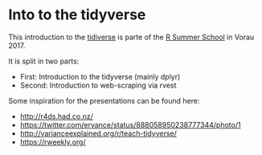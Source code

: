 # Into to the tidyverse

This introduction to the [tidiverse](https://www.tidyverse.org/) is parte of the [R Summer School](http://rsummer.data-analysis.at/) in Vorau 2017. 

It is split in two parts:

  * First: Introduction to the tidyverse (mainly dplyr)
  * Second: Introduction to web-scraping via rvest

Some inspiration for the presentations can be found here:

* http://r4ds.had.co.nz/
* https://twitter.com/ervance/status/888058950238777344/photo/1 
* http://varianceexplained.org/r/teach-tidyverse/
* https://rweekly.org/